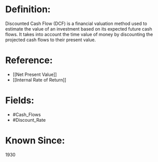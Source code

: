 

# Definition:
Discounted Cash Flow (DCF) is a financial valuation method used to estimate the value of an investment based on its expected future cash flows. It takes into account the time value of money by discounting the projected cash flows to their present value.

# Reference:
- [[Net Present Value]]
- [[Internal Rate of Return]]

# Fields: 
- #Cash_Flows
- #Discount_Rate

# Known Since:
1930

